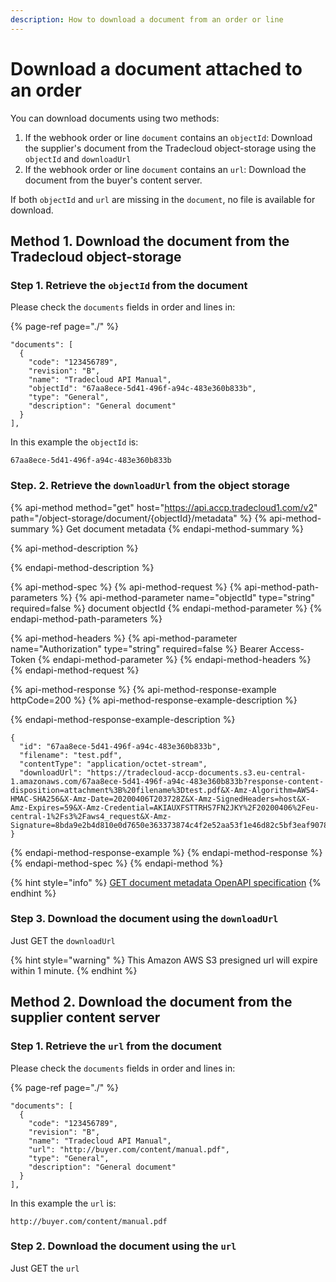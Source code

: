 ```yaml
---
description: How to download a document from an order or line
---
```


# Download a document attached to an order

You can download documents using two methods:

1. If the webhook order or line `document` contains an `objectId`: Download the supplier's document from the Tradecloud object-storage using the `objectId` and `downloadUrl`
2. If the webhook order or line `document` contains an `url`: Download the document from the buyer's content server.

If both `objectId` and `url` are missing in the `document`, no file is available for download.

## Method 1. Download the document from the Tradecloud object-storage <a id="method-1-download-the-document-from-the-tradecloud-object-storage"></a>

### Step 1. Retrieve the `objectId` from the document <a id="step-1-retrieve-the-objectid-from-the-document"></a>

Please check the `documents` fields in order and lines in: 

{% page-ref page="./" %}

```text
"documents": [
  {
    "code": "123456789",
    "revision": "B",
    "name": "Tradecloud API Manual",
    "objectId": "67aa8ece-5d41-496f-a94c-483e360b833b",
    "type": "General",
    "description": "General document"
  }
],
```

In this example the `objectId` is:

```text
67aa8ece-5d41-496f-a94c-483e360b833b
```

### Step. 2. Retrieve the `downloadUrl` from the object storage <a id="step-2-retrieve-the-downloadurl-from-the-object-storage"></a>

{% api-method method="get" host="https://api.accp.tradecloud1.com/v2" path="/object-storage/document/{objectId}/metadata" %}
{% api-method-summary %}
Get document metadata
{% endapi-method-summary %}

{% api-method-description %}

{% endapi-method-description %}

{% api-method-spec %}
{% api-method-request %}
{% api-method-path-parameters %}
{% api-method-parameter name="objectId" type="string" required=false %}
document objectId
{% endapi-method-parameter %}
{% endapi-method-path-parameters %}

{% api-method-headers %}
{% api-method-parameter name="Authorization" type="string" required=false %}
Bearer Access-Token
{% endapi-method-parameter %}
{% endapi-method-headers %}
{% endapi-method-request %}

{% api-method-response %}
{% api-method-response-example httpCode=200 %}
{% api-method-response-example-description %}

{% endapi-method-response-example-description %}

```
{
  "id": "67aa8ece-5d41-496f-a94c-483e360b833b",
  "filename": "test.pdf",
  "contentType": "application/octet-stream",
  "downloadUrl": "https://tradecloud-accp-documents.s3.eu-central-1.amazonaws.com/67aa8ece-5d41-496f-a94c-483e360b833b?response-content-disposition=attachment%3B%20filename%3Dtest.pdf&X-Amz-Algorithm=AWS4-HMAC-SHA256&X-Amz-Date=20200406T203728Z&X-Amz-SignedHeaders=host&X-Amz-Expires=59&X-Amz-Credential=AKIAUXFSTTRHS7FN2JKY%2F20200406%2Feu-central-1%2Fs3%2Faws4_request&X-Amz-Signature=8bda9e2b4d810e0d7650e363373874c4f2e52aa53f1e46d82c5bf3eaf907832d"
}
```
{% endapi-method-response-example %}
{% endapi-method-response %}
{% endapi-method-spec %}
{% endapi-method %}

{% hint style="info" %}
[GET document metadata OpenAPI specification](https://swagger-ui.accp.tradecloud1.com/?url=https://api.accp.tradecloud1.com/v2/object-storage/specs.yaml#/object-storage/getDocumentMetadata)
{% endhint %}

### Step 3. Download the document using the `downloadUrl` <a id="step-3-download-the-document-using-the-downloadurl"></a>

Just GET the `downloadUrl`

{% hint style="warning" %}
This Amazon AWS S3 presigned url will expire within 1 minute.
{% endhint %}

## Method 2. Download the document from the supplier content server <a id="method-2-download-the-document-from-the-supplier-content-server"></a>

### Step 1. Retrieve the `url` from the document <a id="step-1-retrieve-the-url-from-the-document"></a>

Please check the `documents` fields in order and lines in: 

{% page-ref page="./" %}

```text
"documents": [
  {
    "code": "123456789",
    "revision": "B",
    "name": "Tradecloud API Manual",
    "url": "http://buyer.com/content/manual.pdf",
    "type": "General",
    "description": "General document"
  }
],
```

In this example the `url` is:

```text
http://buyer.com/content/manual.pdf
```

### Step 2. Download the document using the `url` <a id="step-2-download-the-document-using-the-url"></a>

Just GET the `url`

